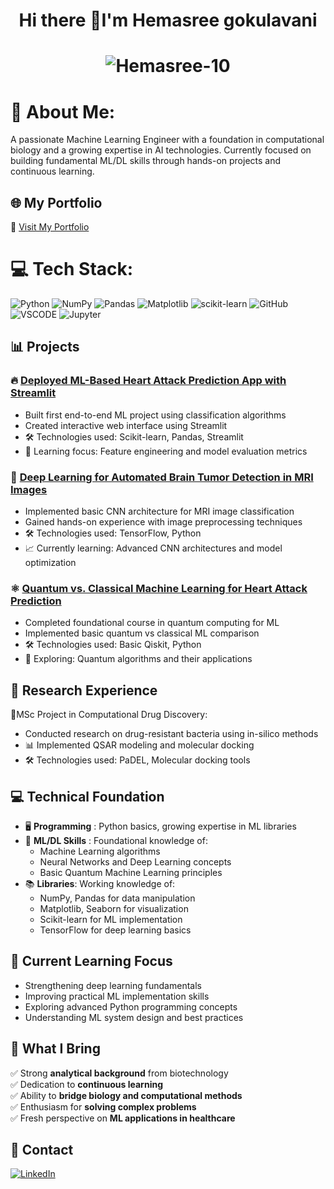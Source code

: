 <h1 align="center">Hi there 👋I'm Hemasree gokulavani <h1>

<p align="center">
  <img src="https://komarev.com/ghpvc/?username=Hemasree-10&label=Profile%20views&color=0e75b6&style=flat" alt="Hemasree-10" />
</p>

# 💫 About Me:
A passionate Machine Learning Engineer with a foundation in computational biology and a growing expertise in AI technologies. Currently focused on building fundamental ML/DL skills through hands-on projects and continuous learning.

## 🌐 My Portfolio
🔗 [Visit My Portfolio](https://hemasree-10.github.io/)


# 💻 Tech Stack:
![Python](https://img.shields.io/badge/python-3670A0?style=for-the-badge&logo=python&logoColor=ffdd54) ![NumPy](https://img.shields.io/badge/numpy-%23013243.svg?style=for-the-badge&logo=numpy&logoColor=white) ![Pandas](https://img.shields.io/badge/pandas-%23150458.svg?style=for-the-badge&logo=pandas&logoColor=white) ![Matplotlib](https://img.shields.io/badge/Matplotlib-%23ffffff.svg?style=for-the-badge&logo=Matplotlib&logoColor=black) ![scikit-learn](https://img.shields.io/badge/scikit--learn-%23F7931E.svg?style=for-the-badge&logo=scikit-learn&logoColor=white) ![GitHub](https://img.shields.io/badge/github-%23121011.svg?style=for-the-badge&logo=github&logoColor=white) ![VSCODE](https://img.shields.io/badge/VSCode-0078D4?style=for-the-badge&logo=visual%20studio%20code&logoColor=white) ![Jupyter](https://img.shields.io/badge/Jupyter-F37626.svg?&style=for-the-badge&logo=Jupyter&logoColor=white)

## 📊 Projects

### 🔥 [**Deployed ML-Based Heart Attack Prediction App with Streamlit**](https://github.com/Hemasree-10/Heart-Attack-Prediction.git)
- Built first end-to-end ML project using classification algorithms
- Created interactive web interface using Streamlit
- 🛠️ Technologies used: Scikit-learn, Pandas, Streamlit
- 🎯 Learning focus: Feature engineering and model evaluation metrics

### 🧠 [**Deep Learning for Automated Brain Tumor Detection in MRI Images**](https://github.com/Hemasree-10/Brain_Tumor_Detection.git)
- Implemented basic CNN architecture for MRI image classification
- Gained hands-on experience with image preprocessing techniques
- 🛠️ Technologies used: TensorFlow, Python
- 📈 Currently learning: Advanced CNN architectures and model optimization

### ⚛️ [**Quantum vs. Classical Machine Learning for Heart Attack Prediction**](https://github.com/Hemasree-10/Quantum-vs.-Classical-Machine-Learning-for-Heart-Attack-Prediction.git)
- Completed foundational course in quantum computing for ML
- Implemented basic quantum vs classical ML comparison
- 🛠️ Technologies used: Basic Qiskit, Python
- 🔬 Exploring: Quantum algorithms and their applications

## 🧪 Research Experience
🔬MSc Project in Computational Drug Discovery:
- Conducted research on drug-resistant bacteria using in-silico methods
- 📊 Implemented QSAR modeling and molecular docking
- 🛠️ Technologies used: PaDEL, Molecular docking tools

## 💻 **Technical Foundation**  
- 🖥️ **Programming** : Python basics, growing expertise in ML libraries
- 🤖 **ML/DL Skills** : Foundational knowledge of:
  - Machine Learning algorithms
  - Neural Networks and Deep Learning concepts
  - Basic Quantum Machine Learning principles
- 📚 **Libraries**: Working knowledge of:
   - NumPy, Pandas for data manipulation
   - Matplotlib, Seaborn for visualization
   - Scikit-learn for ML implementation
   - TensorFlow for deep learning basics

## 🚀 Current Learning Focus
- Strengthening deep learning fundamentals
- Improving practical ML implementation skills
- Exploring advanced Python programming concepts
- Understanding ML system design and best practices

## 🎯 **What I Bring**  
✅ Strong **analytical background** from biotechnology  
✅ Dedication to **continuous learning**  
✅ Ability to **bridge biology and computational methods**  
✅ Enthusiasm for **solving complex problems**  
✅ Fresh perspective on **ML applications in healthcare** 

## 🤝 Contact
[![LinkedIn](https://img.shields.io/badge/LinkedIn-%230077B5.svg?logo=linkedin&logoColor=white)](https://linkedin.com/in/hemasree10/)



